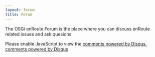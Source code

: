 ```yaml
---
layout: forum
title: Forum
---
```


The OSGi enRoute Forum is the place where you can discuss enRoute related issues and ask quesions. 

<div id="disqus_thread">

</div>
<script type="text/javascript">
    /* * * CONFIGURATION VARIABLES: EDIT BEFORE PASTING INTO YOUR WEBPAGE * * */
    var disqus_shortname = 'osgi-enroute'; // required: replace example with your forum shortname

    /* * * DON'T EDIT BELOW THIS LINE * * */
    (function() {
        var dsq = document.createElement('script'); dsq.type = 'text/javascript'; dsq.async = true;
        dsq.src = '//' + disqus_shortname + '.disqus.com/embed.js';
        (document.getElementsByTagName('head')[0] || document.getElementsByTagName('body')[0]).appendChild(dsq);
    })();
</script>
<noscript>Please enable JavaScript to view the <a href="http://disqus.com/?ref_noscript">comments powered by Disqus.</a></noscript>
<a href="http://disqus.com" class="dsq-brlink">comments powered by <span class="logo-disqus">Disqus</span></a>
    